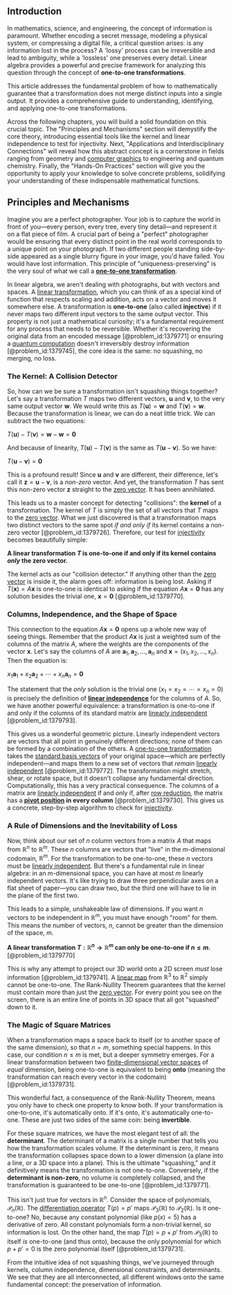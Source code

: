 ## Introduction
In mathematics, science, and engineering, the concept of information is paramount. Whether encoding a secret message, modeling a physical system, or compressing a digital file, a critical question arises: is any information lost in the process? A 'lossy' process can be irreversible and lead to ambiguity, while a 'lossless' one preserves every detail. Linear algebra provides a powerful and precise framework for analyzing this question through the concept of **one-to-one transformations**.

This article addresses the fundamental problem of how to mathematically guarantee that a transformation does not merge distinct inputs into a single output. It provides a comprehensive guide to understanding, identifying, and applying one-to-one transformations.

Across the following chapters, you will build a solid foundation on this crucial topic. The "Principles and Mechanisms" section will demystify the core theory, introducing essential tools like the kernel and linear independence to test for injectivity. Next, "Applications and Interdisciplinary Connections" will reveal how this abstract concept is a cornerstone in fields ranging from geometry and [computer graphics](@article_id:147583) to engineering and quantum chemistry. Finally, the "Hands-On Practices" section will give you the opportunity to apply your knowledge to solve concrete problems, solidifying your understanding of these indispensable mathematical functions.

## Principles and Mechanisms

Imagine you are a perfect photographer. Your job is to capture the world in front of you—every person, every tree, every tiny detail—and represent it on a flat piece of film. A crucial part of being a "perfect" photographer would be ensuring that every distinct point in the real world corresponds to a unique point on your photograph. If two different people standing side-by-side appeared as a single blurry figure in your image, you'd have failed. You would have lost information. This principle of "uniqueness-preserving" is the very soul of what we call a **[one-to-one transformation](@article_id:147534)**.

In linear algebra, we aren't dealing with photographs, but with vectors and spaces. A [linear transformation](@article_id:142586), which you can think of as a special kind of function that respects scaling and addition, acts on a vector and moves it somewhere else. A transformation is **one-to-one** (also called **injective**) if it never maps two different input vectors to the same output vector. This property is not just a mathematical curiosity; it's a fundamental requirement for any process that needs to be reversible. Whether it's recovering the original data from an encoded message [@problem_id:1379771] or ensuring a [quantum computation](@article_id:142218) doesn't irreversibly destroy information [@problem_id:1379745], the core idea is the same: no squashing, no merging, no loss.

### The Kernel: A Collision Detector

So, how can we be sure a transformation isn't squashing things together? Let's say a transformation $T$ maps two different vectors, $\mathbf{u}$ and $\mathbf{v}$, to the very same output vector $\mathbf{w}$. We would write this as $T(\mathbf{u}) = \mathbf{w}$ and $T(\mathbf{v}) = \mathbf{w}$. Because the transformation is linear, we can do a neat little trick. We can subtract the two equations:

$T(\mathbf{u}) - T(\mathbf{v}) = \mathbf{w} - \mathbf{w} = \mathbf{0}$

And because of linearity, $T(\mathbf{u}) - T(\mathbf{v})$ is the same as $T(\mathbf{u} - \mathbf{v})$. So we have:

$T(\mathbf{u} - \mathbf{v}) = \mathbf{0}$

This is a profound result! Since $\mathbf{u}$ and $\mathbf{v}$ are different, their difference, let's call it $\mathbf{z} = \mathbf{u} - \mathbf{v}$, is a *non-zero* vector. And yet, the transformation $T$ has sent this non-zero vector $\mathbf{z}$ straight to the [zero vector](@article_id:155695). It has been annihilated.

This leads us to a master concept for detecting "collisions": the **kernel** of a transformation. The kernel of $T$ is simply the set of all vectors that $T$ maps to the [zero vector](@article_id:155695). What we just discovered is that a transformation maps two distinct vectors to the same spot *if and only if* its kernel contains a non-zero vector [@problem_id:1379726]. Therefore, our test for [injectivity](@article_id:147228) becomes beautifully simple:

**A linear transformation $T$ is one-to-one if and only if its kernel contains *only* the zero vector.**

The kernel acts as our "collision detector." If anything other than the [zero vector](@article_id:155695) is inside it, the alarm goes off: information is being lost. Asking if $T(\mathbf{x}) = A\mathbf{x}$ is one-to-one is identical to asking if the equation $A\mathbf{x} = \mathbf{0}$ has any solution besides the trivial one, $\mathbf{x} = \mathbf{0}$ [@problem_id:1379770].

### Columns, Independence, and the Shape of Space

This connection to the equation $A\mathbf{x} = \mathbf{0}$ opens up a whole new way of seeing things. Remember that the product $A\mathbf{x}$ is just a weighted sum of the columns of the matrix $A$, where the weights are the components of the vector $\mathbf{x}$. Let's say the columns of $A$ are $\mathbf{a}_1, \mathbf{a}_2, \ldots, \mathbf{a}_n$ and $\mathbf{x} = (x_1, x_2, \ldots, x_n)$. Then the equation is:

$x_1\mathbf{a}_1 + x_2\mathbf{a}_2 + \cdots + x_n\mathbf{a}_n = \mathbf{0}$

The statement that the *only* solution is the trivial one ($x_1=x_2=\cdots=x_n=0$) is precisely the definition of **[linear independence](@article_id:153265)** for the columns of $A$. So, we have another powerful equivalence: a transformation is one-to-one if and only if the columns of its standard matrix are [linearly independent](@article_id:147713) [@problem_id:1379793].

This gives us a wonderful geometric picture. Linearly independent vectors are vectors that all point in genuinely different directions; none of them can be formed by a combination of the others. A [one-to-one transformation](@article_id:147534) takes the [standard basis vectors](@article_id:151923) of your original space—which are perfectly independent—and maps them to a new set of vectors that *remain* [linearly independent](@article_id:147713) [@problem_id:1379772]. The transformation might stretch, shear, or rotate space, but it doesn't collapse any fundamental direction. Computationally, this has a very practical consequence. The columns of a matrix are [linearly independent](@article_id:147713) if and only if, after [row reduction](@article_id:153096), the matrix has a **[pivot position](@article_id:155961) in every column** [@problem_id:1379730]. This gives us a concrete, step-by-step algorithm to check for [injectivity](@article_id:147228).

### A Rule of Dimensions and the Inevitability of Loss

Now, think about our set of $n$ column vectors from a matrix $A$ that maps from $\mathbb{R}^n$ to $\mathbb{R}^m$. These $n$ columns are vectors that "live" in the $m$-dimensional codomain, $\mathbb{R}^m$. For the transformation to be one-to-one, these $n$ vectors must be [linearly independent](@article_id:147713). But there's a fundamental rule in linear algebra: in an $m$-dimensional space, you can have at most $m$ linearly independent vectors. It's like trying to draw three perpendicular axes on a flat sheet of paper—you can draw two, but the third one will have to lie in the plane of the first two.

This leads to a simple, unshakeable law of dimensions. If you want $n$ vectors to be independent in $\mathbb{R}^m$, you must have enough "room" for them. This means the number of vectors, $n$, cannot be greater than the dimension of the space, $m$.

**A linear transformation $T: \mathbb{R}^n \to \mathbb{R}^m$ can only be one-to-one if $n \le m$.** [@problem_id:1379770]

This is why any attempt to project our 3D world onto a 2D screen *must* lose information [@problem_id:1379741]. A [linear map](@article_id:200618) from $\mathbb{R}^3$ to $\mathbb{R}^2$ simply cannot be one-to-one. The Rank-Nullity Theorem guarantees that the kernel must contain more than just the [zero vector](@article_id:155695). For every point you see on the screen, there is an entire line of points in 3D space that all got "squashed" down to it.

### The Magic of Square Matrices

When a transformation maps a space back to itself (or to another space of the same dimension), so that $n=m$, something special happens. In this case, our condition $n \le m$ is met, but a deeper symmetry emerges. For a linear transformation between two [finite-dimensional vector spaces](@article_id:264997) of *equal* dimension, being one-to-one is equivalent to being **onto** (meaning the transformation can reach every vector in the codomain) [@problem_id:1379731].

This wonderful fact, a consequence of the Rank-Nullity Theorem, means you only have to check one property to know both. If your transformation is one-to-one, it's automatically onto. If it's onto, it's automatically one-to-one. These are just two sides of the same coin: being **invertible**.

For these square matrices, we have the most elegant test of all: the **determinant**. The determinant of a matrix is a single number that tells you how the transformation scales volume. If the determinant is zero, it means the transformation collapses space down to a lower dimension (a plane into a line, or a 3D space into a plane). This is the ultimate "squashing," and it definitively means the transformation is not one-to-one. Conversely, if the **determinant is non-zero**, no volume is completely collapsed, and the transformation is guaranteed to be one-to-one [@problem_id:1379771].

This isn't just true for vectors in $\mathbb{R}^n$. Consider the space of polynomials, $\mathcal{P}_n(\mathbb{R})$. The [differentiation operator](@article_id:139651) $T(p) = p'$ maps $\mathcal{P}_3(\mathbb{R})$ to $\mathcal{P}_2(\mathbb{R})$. Is it one-to-one? No, because any constant polynomial (like $p(x)=5$) has a derivative of zero. All constant polynomials form a non-trivial kernel, so information is lost. On the other hand, the map $T(p) = p + p'$ from $\mathcal{P}_3(\mathbb{R})$ to itself *is* one-to-one (and thus onto), because the only polynomial for which $p+p' = 0$ is the zero polynomial itself [@problem_id:1379731].

From the intuitive idea of not squashing things, we've journeyed through kernels, column independence, dimensional constraints, and determinants. We see that they are all interconnected, all different windows onto the same fundamental concept: the preservation of information.